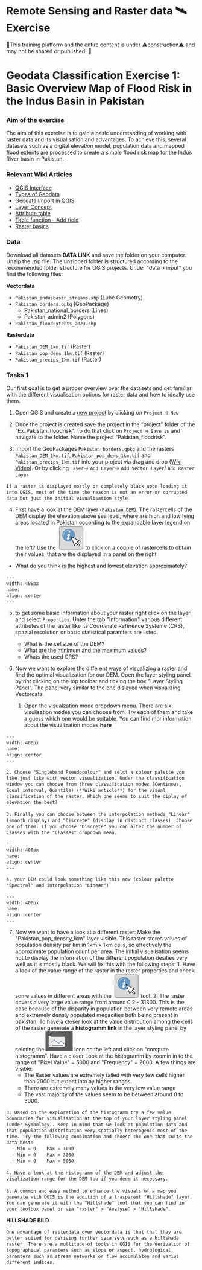 # Remote Sensing and Raster data 🛰️ Exercise

🚧This training platform and the entire content is under ⚠️construction⚠️ and may not be shared or published! 🚧


# Geodata Classification Exercise 1: Basic Overview Map of Flood Risk in the Indus Basin in Pakistan

### Aim of the exercise
The aim of this exercise is to gain a basic understanding of working with raster data and its visualisation and advantages. To achieve this, several datasets such as a digital elevation model, population data and mapped flood extents are processed to create a simple flood risk map for the Indus River basin in Pakistan.

### Relevant Wiki Articles

* [QGIS Interface](https://giscience.github.io/gis-training-resource-center/content/Wiki/en_qgis_interface_wiki.html)
* [Types of Geodata](https://giscience.github.io/gis-training-resource-center/content/Wiki/en_qgis_geodata_types_wiki.html)
* [Geodata Import in QGIS](https://giscience.github.io/gis-training-resource-center/content/Wiki/en_qgis_import_geodata_wiki.html)
* [Layer Concept](https://giscience.github.io/gis-training-resource-center/content/Wiki/en_qgis_layer_concept_wiki.html)
* [Attribute table](https://giscience.github.io/gis-training-resource-center/content/Wiki/en_qgis_attribute_table_wiki.html)
* [Table function - Add field](https://giscience.github.io/gis-training-resource-center/content/Wiki/en_qgis_table_functions_wiki.html#add-field)
* [Raster basics](https://giscience.github.io/gis-training-resource-center/content/Wiki/en_qgis_raster_basic_wiki.md)


### Data
Download all datasets **DATA LINK** and save the folder on your computer. Unzip the .zip file. The unzipped folder is structured according to the recommended folder structure for QGIS projects. Under "data > input" you find the following files:

**Vectordata**
- `Pakistan_indusbasin_streams.shp` (Lube Geometry)
- `Pakistan_borders.gpkg` (GeoPackage)
    - Pakistan_national_borders (Lines)
    - Pakistan_admin2 (Polygons)
- `Pakistan_floodextents_2023.shp`

**Rasterdata**
- `Pakistan_DEM_1km.tif` (Raster)
- `Pakistan_pop_dens_1km.tif` (Raster)
- `Pakistan_precips_1km.tif` (Raster)


### Tasks 1
Our first goal is to get a proper overview over the datasets and get familiar with the different visualisation options for raster data and how to ideally use them.

1. Open QGIS and create a [new project](https://giscience.github.io/gis-training-resource-center/content/Wiki/en_qgis_projects_folder_structure_wiki.html#step-by-step-setting-up-a-new-qgis-project-from-scratch) by clicking on `Project` -> `New`

2. Once the project is created save the project in the “project” folder of the “Ex_Pakistan_floodrisk”. To do that click on `Project` -> `Save as` and navigate to the folder. Name the project “Pakistan_floodrisk”.

3. Import the GeoPackages `Pakistan_borders.gpkg` and the rasters `Pakistan_DEM_1km.tif`, `Pakistan_pop_dens_1km.tif` and `Pakistan_precips_1km.tif` into your project via drag and drop ([Wiki Video](https://giscience.github.io/gis-training-resource-center/content/Wiki/en_qgis_import_geodata_wiki.html#open-vector-data-via-drag-and-drop)). 
Or by clicking `Layer`-> `Add Layer`-> `Add Vector Layer`/ `Add Raster Layer`

```{Attention}
If a raster is displayed mostly or completely black upon loading it into QGIS, most of the time the reason is not an error or corrupted data but just the initial visualisation style
```

4. First have a look at the DEM layer (`Pakistan DEM`). The rastercells of the DEM display the elevation above sea level, where are high and low lying areas located in Pakistan occording to the expandable layer legend on the left? Use the ![](/fig/mod8_ex1_informationtool.png) to click on a couple of rastercells to obtain their values, that are the displayed in a panel on the right. 
 - What do you think is the highest and lowest elevation approximately?

 ```{figure} /fig/mod8_ex1_informationpanel.png
---
width: 400px
name: 
align: center
---
```


5. to get some basic information about your raster right click on the layer and select  `Properties`. Unter the tab "Information" various different attributes of the raster like its Coordinate Reference Systeme (CRS), spazial resolution or basic statistical paramters are listed. 
    - What is the cellsize of the DEM?
    - What are the minimum and the maximum values?
    - Whats the used CRS?

6. Now we want to explore the different ways of visualizing a raster and find the optimal visualization for our DEM. Open the layer styling panel by riht clicking on the top toolbar and ticking the box "Layer Styling Panel". The panel very similar to the one dislayed when visualizing Vectordata.
    1. Open the visualzation mode dropdown menu. There are six visulisation modes you can choose from. Try each of them and take a guess which one would be suitable. You can find mor information about the visualization modes **here**

 ```{figure} /fig/mod8_ex1_visualisationmodes.png
---
width: 400px
name: 
align: center
---
```

    2. Choose "Singleband Pseudocolour" and selct a colour palette you like just like with vector visualization. Under the classification window you can choose from three classification modes (Continous, Equal interval, Quantile) (**Wiki article**) for the visual classification of the raster. Which one seems to suit the diplay of elevation the best?

    3. Finally you can choose between the interpolation methods "Linear" (smooth display) and "Discrete" (display in distinct classes). Choose one of them. If you choose "Discrete" you can alter the number of Classes with the "Classes" dropdown menu.

 ```{figure} /fig/mod8_ex1_symbologypanel.png
---
width: 400px
name: 
align: center
---
```

    4. your DEM could look something like this now (colour palette "Spectral" and interpolation "Linear")

 ```{figure} /fig/mod8_ex1_deml.png
---
width: 400px
name: 
align: center
---
```

  7. Now we want to have a look at a different raster: Make the "Pakistan_pop_density_1km" layer visible. This raster stores values of population density per km in 1km x 1km cells, so effectively the approximate population count per area. The initial visualisation seems not to display the information of the different population desities very well as it is mostly black. We will fix this with the following steps:
    1. Have a look of the value range of the raster in the raster properties and check some values in different areas with the ![](/fig/mod8_ex1_informationtool.png) tool. 
    2. The raster covers a very large value range from around 0,2 - 31300. This is the case because of the disparity in population between very remote areas and extremely densly populated megacities both being present in pakistan. To have a closer look at the value distribution among the cells of the raster generate a **histogramm link** in the layer styling panel by selcting the ![](/fig/mod8_ex1_histogrammicon.png) icon on the left and click on "compute histogramm". Have a closer Look at the histogramm by zoomin in to the range of "Pixel Value" = 5000 and "Frequency" = 2000. A few things are visible:
      - The Raster values are extremely tailed with very few cells higher than 2000 but extent into ay higher ranges.
      - There are extremely many values in the very low value range
      - The vast majority of the values seem to be between around 0 to 3000.

    3. Based on the exploration of the histogramm try a few value boundaries for visualisation at the top of your layer styling panel (under Symbology). Keep in mind that we look at population data and that population distribution very spatially heterogenic most of the time. Try the following combination and choose the one that suits the data best:
      - Min = 0    Max = 1000
      - Min = 0    Max = 3000
      - Min = 0    Max = 5000

    4. Have a look at the Histogramm of the DEM and adjust the visalization range for the DEM too if you deem it necessary.

    8. A common and easy method to enhance the visuals of a map you generate with QGIS is the addition of a trasparent "Hillshade" layer. You can generate it with the "Hillshade" tool that you can find in your toolbox panel or via "raster" > "Analyse" > "Hillshade". 

**HILLSHADE BILD**


```{Nice to know}
One advantage of rasterdata over vectordata is that that they are better suited for deriving further data sets such as a hillshade raster. There are a multitude of tools in QGIS for the derivation of topographical paramters such as slope or aspect, hydrological paramters such as stream networks or flow accumulaton and varius different indices.
```
